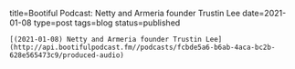 
title=Bootiful Podcast: Netty and Armeria founder Trustin Lee
date=2021-01-08
type=post
tags=blog
status=published
~~~~~~
[(2021-01-08) Netty and Armeria founder Trustin Lee](http://api.bootifulpodcast.fm//podcasts/fcbde5a6-b6ab-4aca-bc2b-628e565473c9/produced-audio) 
            